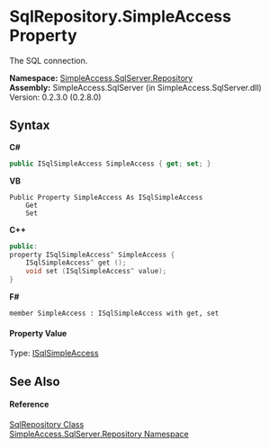 # SqlRepository.SimpleAccess Property 
 

The SQL connection.

**Namespace:**&nbsp;<a href="7ca62ec4-9e1e-7797-72d1-08cdad8b8511">SimpleAccess.SqlServer.Repository</a><br />**Assembly:**&nbsp;SimpleAccess.SqlServer (in SimpleAccess.SqlServer.dll) Version: 0.2.3.0 (0.2.8.0)

## Syntax

**C#**<br />
``` C#
public ISqlSimpleAccess SimpleAccess { get; set; }
```

**VB**<br />
``` VB
Public Property SimpleAccess As ISqlSimpleAccess
	Get
	Set
```

**C++**<br />
``` C++
public:
property ISqlSimpleAccess^ SimpleAccess {
	ISqlSimpleAccess^ get ();
	void set (ISqlSimpleAccess^ value);
}
```

**F#**<br />
``` F#
member SimpleAccess : ISqlSimpleAccess with get, set

```


#### Property Value
Type: <a href="809ed696-f903-b013-e8cb-92778c76d386">ISqlSimpleAccess</a>

## See Also


#### Reference
<a href="0ff2b0ef-5784-3948-375a-e5aebc484660">SqlRepository Class</a><br /><a href="7ca62ec4-9e1e-7797-72d1-08cdad8b8511">SimpleAccess.SqlServer.Repository Namespace</a><br />